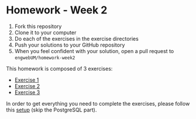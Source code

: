 # Homework - Week 2

1. Fork this repository
2. Clone it to your computer
3. Do each of the exercises in the exercise directories
4. Push your solutions to your GitHub repository
5. When you feel confident with your solution, open a pull request to
   `engwebUM/homework-week2`

This homework is composed of 3 exercises:

* [Exercise 1](exercise1)
* [Exercise 2](exercise2)
* [Exercise 3](exercise3)

In order to get everything you need to complete the exercises, please follow
this [setup](http://tutorials.jumpstartlab.com/topics/environment/environment.html) (skip the PostgreSQL part).
